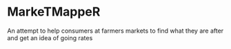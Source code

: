 # MarkeTMappeR
An attempt to help consumers at farmers markets to find what they are after and get an idea of going rates
